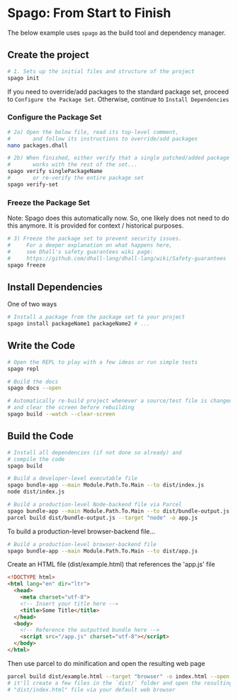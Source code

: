# Spago: From Start to Finish

The below example uses `spago` as the build tool and dependency manager.

## Create the project

```bash
# 1. Sets up the initial files and structure of the project
spago init
```

If you need to override/add packages to the standard package set, proceed to `Configure the Package Set`. Otherwise, continue to `Install Dependencies`

### Configure the Package Set

```bash
# 2a) Open the below file, read its top-level comment,
#       and follow its instructions to override/add packages
nano packages.dhall

# 2b) When finished, either verify that a single patched/added package
#       works with the rest of the set...
spago verify singlePackageName
#       or re-verify the entire package set
spago verify-set
```

### Freeze the Package Set

Note: Spago does this automatically now. So, one likely does not need to do this anymore. It is provided for context / historical purposes.
```bash
# 3) Freeze the package set to prevent security issues.
#     For a deeper explanation on what happens here,
#     see Dhall's safety guarantees wiki page:
#     https://github.com/dhall-lang/dhall-lang/wiki/Safety-guarantees
spago freeze
```

## Install Dependencies

One of two ways
```bash
# Install a package from the package set to your project
spago install packageName1 packageName2 # ...
```

## Write the Code

```bash
# Open the REPL to play with a few ideas or run simple tests
spago repl

# Build the docs
spago docs --open

# Automatically re-build project whenever a source/test file is changed/saved
# and clear the screen before rebuilding
spago build --watch --clear-screen
```

## Build the Code

```bash
# Install all dependencies (if not done so already) and
# compile the code
spago build

# Build a developer-level executable file
spago bundle-app --main Module.Path.To.Main --to dist/index.js
node dist/index.js

# Build a production-level Node-backend file via Parcel
spago bundle-app --main Module.Path.To.Main --to dist/bundle-output.js
parcel build dist/bundle-output.js --target "node" -o app.js
```

To build a production-level browser-backend file...
```bash
# Build a production-level browser-backend file
spago bundle-app --main Module.Path.To.Main --to dist/app.js
```
Create an HTML file (dist/example.html) that references the 'app.js' file
```html
<!DOCTYPE html>
<html lang="en" dir="ltr">
  <head>
    <meta charset="utf-8">
    <!-- Insert your title here -->
    <title>Some Title</title>
  </head>
  <body>
    <!-- Reference the outputted bundle here -->
    <script src="/app.js" charset="utf-8"></script>
  </body>
</html>
```
Then use parcel to do minification and open the resulting web page
```bash
parcel build dist/example.html --target "browser" -o index.html --open
# it'll create a few files in the `dist/` folder and open the resulting
# "dist/index.html" file via your default web browser
```
